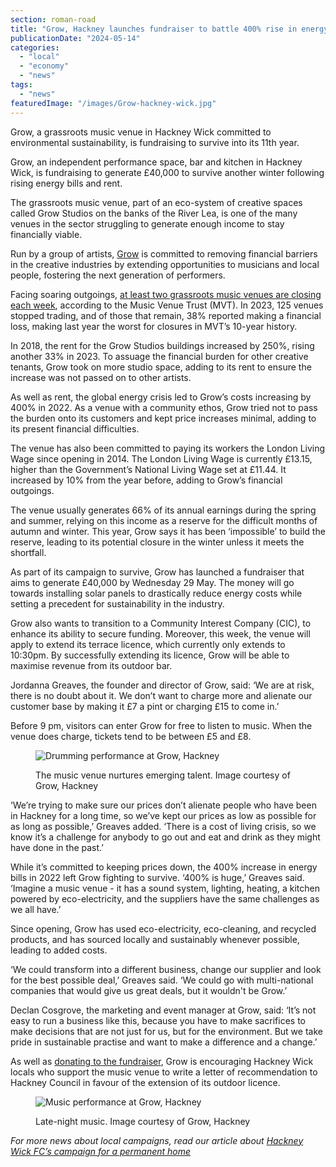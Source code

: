 ```yaml
---
section: roman-road
title: "Grow, Hackney launches fundraiser to battle 400% rise in energy bills"
publicationDate: "2024-05-14"
categories: 
  - "local"
  - "economy"
  - "news"
tags: 
  - "news"
featuredImage: "/images/Grow-hackney-wick.jpg"
---
```


Grow, a grassroots music venue in Hackney Wick committed to environmental sustainability, is fundraising to survive into its 11th year.

Grow, an independent performance space, bar and kitchen in Hackney Wick, is fundraising to generate £40,000 to survive another winter following rising energy bills and rent.

The grassroots music venue, part of an eco-system of creative spaces called Grow Studios on the banks of the River Lea, is one of the many venues in the sector struggling to generate enough income to stay financially viable.

Run by a group of artists, [Grow](https://romanroadlondon.com/discover-bow-grow-hackney-wick/) is committed to removing financial barriers in the creative industries by extending opportunities to musicians and local people, fostering the next generation of performers.

Facing soaring outgoings, [at least two grassroots music venues are closing each week](https://www.bigissue.com/culture/music/grassroots-music-venues-closing-mvt/), according to the Music Venue Trust (MVT). In 2023, 125 venues stopped trading, and of those that remain, 38% reported making a financial loss, making last year the worst for closures in MVT’s 10-year history.

In 2018, the rent for the Grow Studios buildings increased by 250%, rising another 33% in 2023. To assuage the financial burden for other creative tenants, Grow took on more studio space, adding to its rent to ensure the increase was not passed on to other artists.

As well as rent, the global energy crisis led to Grow’s costs increasing by 400% in 2022. As a venue with a community ethos, Grow tried not to pass the burden onto its customers and kept price increases minimal, adding to its present financial difficulties.

The venue has also been committed to paying its workers the London Living Wage since opening in 2014. The London Living Wage is currently £13.15, higher than the Government’s National Living Wage set at £11.44. It increased by 10% from the year before, adding to Grow’s financial outgoings.

The venue usually generates 66% of its annual earnings during the spring and summer, relying on this income as a reserve for the difficult months of autumn and winter. This year, Grow says it has been ‘impossible’ to build the reserve, leading to its potential closure in the winter unless it meets the shortfall.

As part of its campaign to survive, Grow has launched a fundraiser that aims to generate £40,000 by Wednesday 29 May. The money will go towards installing solar panels to drastically reduce energy costs while setting a precedent for sustainability in the industry.

Grow also wants to transition to a Community Interest Company (CIC), to enhance its ability to secure funding. Moreover, this week, the venue will apply to extend its terrace licence, which currently only extends to 10:30pm. By successfully extending its licence, Grow will be able to maximise revenue from its outdoor bar.

Jordanna Greaves, the founder and director of Grow, said: ‘We are at risk, there is no doubt about it. We don’t want to charge more and alienate our customer base by making it £7 a pint or charging £15 to come in.’

Before 9 pm, visitors can enter Grow for free to listen to music. When the venue does charge, tickets tend to be between £5 and £8. 

<figure>

![Drumming performance at Grow, Hackney](/images/Grow-hackney-wick-music-venue-drummer-performance-1024x683.jpg)

<figcaption>

The music venue nurtures emerging talent. Image courtesy of Grow, Hackney

</figcaption>

</figure>

‘We’re trying to make sure our prices don’t alienate people who have been in Hackney for a long time, so we’ve kept our prices as low as possible for as long as possible,’ Greaves added. ‘There is a cost of living crisis, so we know it’s a challenge for anybody to go out and eat and drink as they might have done in the past.’

While it’s committed to keeping prices down, the 400% increase in energy bills in 2022 left Grow fighting to survive. ‘400% is huge,’ Greaves said. ‘Imagine a music venue - it has a sound system, lighting, heating, a kitchen powered by eco-electricity, and the suppliers have the same challenges as we all have.’

Since opening, Grow has used eco-electricity, eco-cleaning, and recycled products, and has sourced locally and sustainably whenever possible, leading to added costs.

‘We could transform into a different business, change our supplier and look for the best possible deal,’ Greaves said. ‘We could go with multi-national companies that would give us great deals, but it wouldn't be Grow.’

Declan Cosgrove, the marketing and event manager at Grow, said: ‘It’s not easy to run a business like this, because you have to make sacrifices to make decisions that are not just for us, but for the environment. But we take pride in sustainable practise and want to make a difference and a change.’

As well as [donating to the fundraiser](https://www.crowdfunder.co.uk/p/save-grow-hackney?utm_source=Press&utm_medium=social&utm_campaign=Press), Grow is encouraging Hackney Wick locals who support the music venue to write a letter of recommendation to Hackney Council in favour of the extension of its outdoor licence. 

<figure>

![Music performance at Grow, Hackney](/images/Grow-hackney-wick-music-venue-crowds-live-performance-1024x683.jpg)

<figcaption>

Late-night music. Image courtesy of Grow, Hackney

</figcaption>

</figure>

_For more news about local campaigns, read our article about_ [_Hackney Wick FC’s campaign for a permanent home_](https://romanroadlondon.com/hackney-wick-fc-bobby-kasanga-fundraiser-new-football-ground/)

